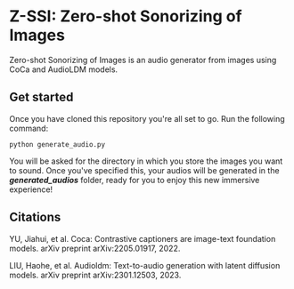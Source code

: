 # Z-SSI: Zero-shot Sonorizing of Images
Zero-shot Sonorizing of Images is an audio generator from images using CoCa and AudioLDM models.

## Get started
Once you have cloned this repository you're all set to go. Run the following command:


```console
python generate_audio.py 
```

You will be asked for the directory in which you store the images you want to sound. Once you've specified this, your audios will be generated in the ***generated_audios***  folder, ready for you to enjoy this new immersive experience!


## Citations
YU, Jiahui, et al. Coca: Contrastive captioners are image-text foundation models. arXiv preprint arXiv:2205.01917, 2022.

LIU, Haohe, et al. Audioldm: Text-to-audio generation with latent diffusion models. arXiv preprint arXiv:2301.12503, 2023.
